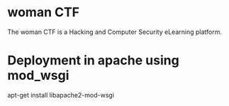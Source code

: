 # woman CTF

The woman CTF is a Hacking and Computer Security eLearning platform.

# Deployment in apache using mod_wsgi 

apt-get install libapache2-mod-wsgi
